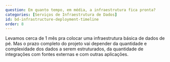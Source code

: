 ```yaml
---
question: Em quanto tempo, em média, a infraestrutura fica pronta?
categories: [Serviços de Infraestrutura de Dados]
id: bd-infrastructure-deployment-timeline
order: 8
---
```


Levamos cerca de 1 mês pra colocar uma infraestrutura básica de dados de pé. Mas o prazo completo do projeto vai depender da quantidade e complexidade dos dados a serem estruturados, da quantidade de integrações com fontes externas e com outras aplicações.
